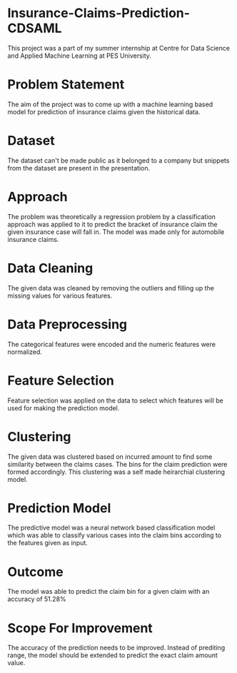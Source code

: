 # Insurance-Claims-Prediction-CDSAML
This project was a part of my summer internship at Centre for Data Science and Applied Machine Learning at PES University.
# Problem Statement
The aim of the project was to come up with a machine learning based model for prediction of insurance claims given the historical data.
# Dataset
The dataset can't be made public as it belonged to a company but snippets from the dataset are present in the presentation.
# Approach
The problem was theoretically a regression problem by a classification approach was applied to it to predict the bracket of insurance claim the given insurance case will fall in. The model was made only for automobile insurance claims.
# Data Cleaning
The given data was cleaned by removing the outliers and filling up the missing values for various features.
# Data Preprocessing
The categorical features were encoded and the numeric features were normalized.
# Feature Selection
Feature selection was applied on the data to select which features will be used for making the prediction model.
# Clustering
The given data was clustered based on incurred amount to find some similarity between the claims cases. The bins for the claim prediction were formed accordingly. This clustering was a self made heirarchial clustering model.
# Prediction Model
The predictive model was a neural network based classification model which was able to classify various cases into the claim bins according to the features given as input.
# Outcome
The model was able to predict the claim bin for a given claim with an accuracy of 51.28%
# Scope For Improvement
The accuracy of the prediction needs to be improved.
Instead of prediting range, the model should be extended to predict the exact claim amount value.
